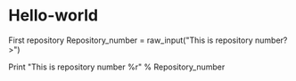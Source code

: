 # Hello-world
First repository
Repository_number = raw_input("This is repository number? >")

Print "This is repository number %r" % Repository_number
